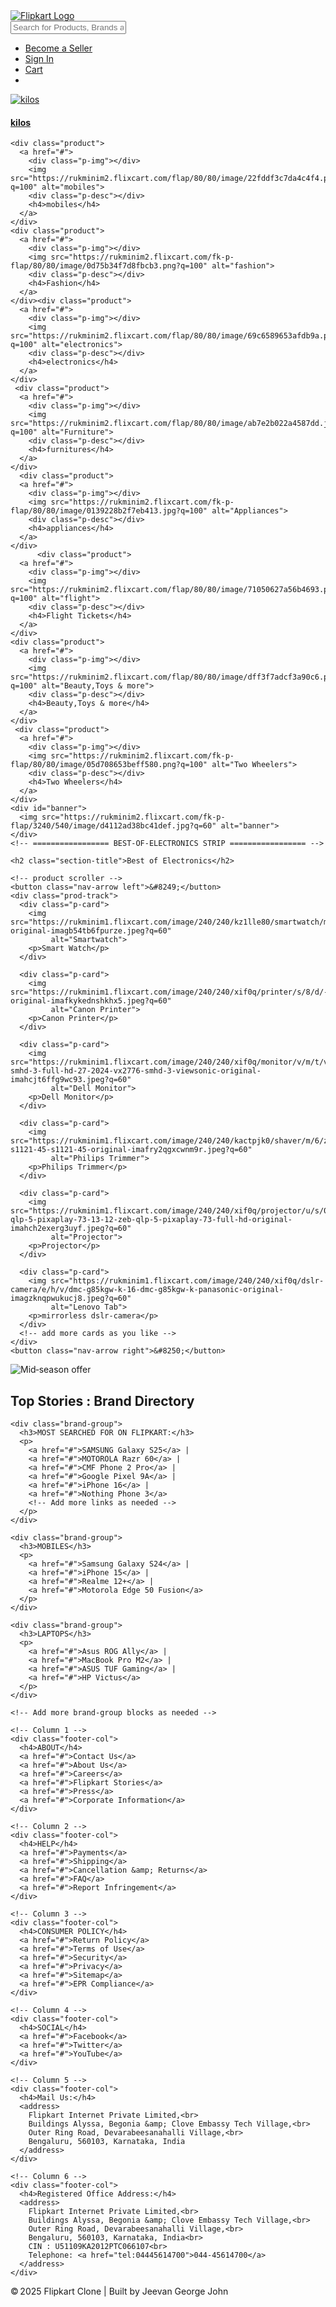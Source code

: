 <!DOCTYPE html>
<html lang="en">
<head>
  <meta charset="UTF-8">
  <meta name="viewport" content="width=device-width, initial-scale=1.0">
  <title>Flipkart Clone</title>
  <link rel="stylesheet" href="style.css">
  <script src="https://kit.fontawesome.com/d3b4c02243.js" crossorigin="anonymous"></script>
</head>
<body>
  <div id="header">
    <div class="container">
      <div class="row">
        <div class="col-1 left">
          <div class="logo">
            <a href="#">
              <img src="https://static-assets-web.flixcart.com/batman-returns/batman-returns/p/images/fkheaderlogo_exploreplus_mobile-39120d.svg" alt="Flipkart Logo">
            </a>
          </div>
          <div class="search">
            <form action="#">
              <input type="text" placeholder="Search for Products, Brands and More">
            </form>
          </div>
        </div>
        <div class="col-2 right">
          <ul>
            <li><a href="#"><i class="fa-solid fa-shop"></i> Become a Seller</a></li>
            <li><a href="#"><i class="fa-solid fa-user"></i> Sign In</a></li>
            <li><a href="#"><i class="fa-solid fa-cart-shopping"></i> Cart</a></li>
            <li><a href="#"><i class="fa-solid fa-ellipsis-vertical"></i></a></li>
          </ul>
        </div>
      </div>
    </div>
  </div>
  <div id="section-1">
  <div class="container">
    <div class="product">
      <a href="#">
        <div class="p-img"></div>
        <img src="https://rukminim2.flixcart.com/flap/80/80/image/29327f40e9c4d26b.png?q=100" alt="kilos">
        <div class="p-desc"></div>
        <h4>kilos</h4>
      </a>
    </div>

    <div class="product">
      <a href="#">
        <div class="p-img"></div>
        <img src="https://rukminim2.flixcart.com/flap/80/80/image/22fddf3c7da4c4f4.png?q=100" alt="mobiles">
        <div class="p-desc"></div>
        <h4>mobiles</h4>
      </a>
    </div>
    <div class="product">
      <a href="#">
        <div class="p-img"></div>
        <img src="https://rukminim2.flixcart.com/fk-p-flap/80/80/image/0d75b34f7d8fbcb3.png?q=100" alt="fashion">
        <div class="p-desc"></div>
        <h4>Fashion</h4>
      </a>
    </div><div class="product">
      <a href="#">
        <div class="p-img"></div>
        <img src="https://rukminim2.flixcart.com/flap/80/80/image/69c6589653afdb9a.png?q=100" alt="electronics">
        <div class="p-desc"></div>
        <h4>electronics</h4>
      </a>
    </div>
     <div class="product">
      <a href="#">
        <div class="p-img"></div>
        <img src="https://rukminim2.flixcart.com/flap/80/80/image/ab7e2b022a4587dd.jpg?q=100" alt="Furniture">
        <div class="p-desc"></div>
        <h4>furnitures</h4>
      </a>
    </div>
      <div class="product">
      <a href="#">
        <div class="p-img"></div>
        <img src="https://rukminim2.flixcart.com/fk-p-flap/80/80/image/0139228b2f7eb413.jpg?q=100" alt="Appliances">
        <div class="p-desc"></div>
        <h4>appliances</h4>
      </a>
    </div>
          <div class="product">
      <a href="#">
        <div class="p-img"></div>
        <img src="https://rukminim2.flixcart.com/flap/80/80/image/71050627a56b4693.png?q=100" alt="flight">
        <div class="p-desc"></div>
        <h4>Flight Tickets</h4>
      </a>
    </div>
    <div class="product">
      <a href="#">
        <div class="p-img"></div>
        <img src="https://rukminim2.flixcart.com/flap/80/80/image/dff3f7adcf3a90c6.png?q=100" alt="Beauty,Toys & more">
        <div class="p-desc"></div>
        <h4>Beauty,Toys & more</h4>
      </a>
    </div>
     <div class="product">
      <a href="#">
        <div class="p-img"></div>
        <img src="https://rukminim2.flixcart.com/fk-p-flap/80/80/image/05d708653beff580.png?q=100" alt="Two Wheelers">
        <div class="p-desc"></div>
        <h4>Two Wheelers</h4>
      </a>
    </div>
    <div id="banner">
      <img src="https://rukminim2.flixcart.com/fk-p-flap/3240/540/image/d4112ad38bc41def.jpg?q=60" alt="banner">
    </div>
    <!-- ================= BEST‑OF‑ELECTRONICS STRIP ================= -->
<section id="best-of-electronics">
  <div class="container">

    <h2 class="section-title">Best of Electronics</h2>

    <!-- product scroller -->
    <button class="nav-arrow left">&#8249;</button>
    <div class="prod-track">
      <div class="p-card">
        <img src="https://rukminim1.flixcart.com/image/240/240/kz1lle80/smartwatch/m/f/q/-original-imagb54tb6fpurze.jpeg?q=60"
             alt="Smartwatch">
        <p>Smart Watch</p>
      </div>

      <div class="p-card">
        <img src="https://rukminim1.flixcart.com/image/240/240/xif0q/printer/s/8/d/-original-imafkykednshkhx5.jpeg?q=60"
             alt="Canon Printer">
        <p>Canon Printer</p>
      </div>

      <div class="p-card">
        <img src="https://rukminim1.flixcart.com/image/240/240/xif0q/monitor/v/m/t/vx2776-smhd-3-full-hd-27-2024-vx2776-smhd-3-viewsonic-original-imahcjt6ffg9wc93.jpeg?q=60"
             alt="Dell Monitor">
        <p>Dell Monitor</p>
      </div>

      <div class="p-card">
        <img src="https://rukminim1.flixcart.com/image/240/240/kactpjk0/shaver/m/6/z/philips-s1121-45-s1121-45-original-imafry2qgxcwnm9r.jpeg?q=60"
             alt="Philips Trimmer">
        <p>Philips Trimmer</p>
      </div>

      <div class="p-card">
        <img src="https://rukminim1.flixcart.com/image/240/240/xif0q/projector/u/s/0/zeb-qlp-5-pixaplay-73-13-12-zeb-qlp-5-pixaplay-73-full-hd-original-imahch2exerg3uyf.jpeg?q=60"
             alt="Projector">
        <p>Projector</p>
      </div>

      <div class="p-card">
        <img src="https://rukminim1.flixcart.com/image/240/240/xif0q/dslr-camera/e/h/v/dmc-g85kgw-k-16-dmc-g85kgw-k-panasonic-original-imagzknqpwukucj8.jpeg?q=60"
             alt="Lenovo Tab">
        <p>mirrorless dslr-camera</p>
      </div>
      <!-- add more cards as you like -->
    </div>
    <button class="nav-arrow right">&#8250;</button>

</section>
   <!-- ================== MID‑PAGE FULL‑WIDTH BANNER ================== -->
<section id="mid-banner">
  <img
    src="https://rukminim1.flixcart.com/fk-p-flap/3240/540/image/d536b08c8da98391.jpeg?q=60"
    alt="Mid‑season offer"
  >
</section>
<!-- =============== BRAND DIRECTORY =============== -->
<section id="brand-directory">
  <div class="container">
    <h2>Top Stories : Brand Directory</h2>

    <div class="brand-group">
      <h3>MOST SEARCHED FOR ON FLIPKART:</h3>
      <p>
        <a href="#">SAMSUNG Galaxy S25</a> |
        <a href="#">MOTOROLA Razr 60</a> |
        <a href="#">CMF Phone 2 Pro</a> |
        <a href="#">Google Pixel 9A</a> |
        <a href="#">iPhone 16</a> |
        <a href="#">Nothing Phone 3</a>
        <!-- Add more links as needed -->
      </p>
    </div>

    <div class="brand-group">
      <h3>MOBILES</h3>
      <p>
        <a href="#">Samsung Galaxy S24</a> |
        <a href="#">iPhone 15</a> |
        <a href="#">Realme 12+</a> |
        <a href="#">Motorola Edge 50 Fusion</a>
      </p>
    </div>

    <div class="brand-group">
      <h3>LAPTOPS</h3>
      <p>
        <a href="#">Asus ROG Ally</a> |
        <a href="#">MacBook Pro M2</a> |
        <a href="#">ASUS TUF Gaming</a> |
        <a href="#">HP Victus</a>
      </p>
    </div>

    <!-- Add more brand-group blocks as needed -->
  </div>
</section>
<!-- ================= FOOTER ================= -->
<footer id="footer">
  <div class="container footer-grid">

    <!-- Column 1 -->
    <div class="footer-col">
      <h4>ABOUT</h4>
      <a href="#">Contact Us</a>
      <a href="#">About Us</a>
      <a href="#">Careers</a>
      <a href="#">Flipkart Stories</a>
      <a href="#">Press</a>
      <a href="#">Corporate Information</a>
    </div>

    <!-- Column 2 -->
    <div class="footer-col">
      <h4>HELP</h4>
      <a href="#">Payments</a>
      <a href="#">Shipping</a>
      <a href="#">Cancellation &amp; Returns</a>
      <a href="#">FAQ</a>
      <a href="#">Report Infringement</a>
    </div>

    <!-- Column 3 -->
    <div class="footer-col">
      <h4>CONSUMER POLICY</h4>
      <a href="#">Return Policy</a>
      <a href="#">Terms of Use</a>
      <a href="#">Security</a>
      <a href="#">Privacy</a>
      <a href="#">Sitemap</a>
      <a href="#">EPR Compliance</a>
    </div>

    <!-- Column 4 -->
    <div class="footer-col">
      <h4>SOCIAL</h4>
      <a href="#">Facebook</a>
      <a href="#">Twitter</a>
      <a href="#">YouTube</a>
    </div>

    <!-- Column 5 -->
    <div class="footer-col">
      <h4>Mail Us:</h4>
      <address>
        Flipkart Internet Private Limited,<br>
        Buildings Alyssa, Begonia &amp; Clove Embassy Tech Village,<br>
        Outer Ring Road, Devarabeesanahalli Village,<br>
        Bengaluru, 560103, Karnataka, India
      </address>
    </div>

    <!-- Column 6 -->
    <div class="footer-col">
      <h4>Registered Office Address:</h4>
      <address>
        Flipkart Internet Private Limited,<br>
        Buildings Alyssa, Begonia &amp; Clove Embassy Tech Village,<br>
        Outer Ring Road, Devarabeesanahalli Village,<br>
        Bengaluru, 560103, Karnataka, India<br>
        CIN : U51109KA2012PTC066107<br>
        Telephone: <a href="tel:04445614700">044‑45614700</a>
      </address>
    </div>
  </div>

  <!-- mini strip -->
  <div class="mini-footer">
    © 2025 Flipkart Clone | Built by Jeevan George John
  </div>
</footer>




  </div>
</div>
<script>
  const track = document.querySelector('.prod-track');
  document.querySelector('.nav-arrow.left')
          .addEventListener('click', () => track.scrollBy({left:-320, behavior:'smooth'}));
  document.querySelector('.nav-arrow.right')
          .addEventListener('click', () => track.scrollBy({left: 320, behavior:'smooth'}));
</script>

</body>
</html>

